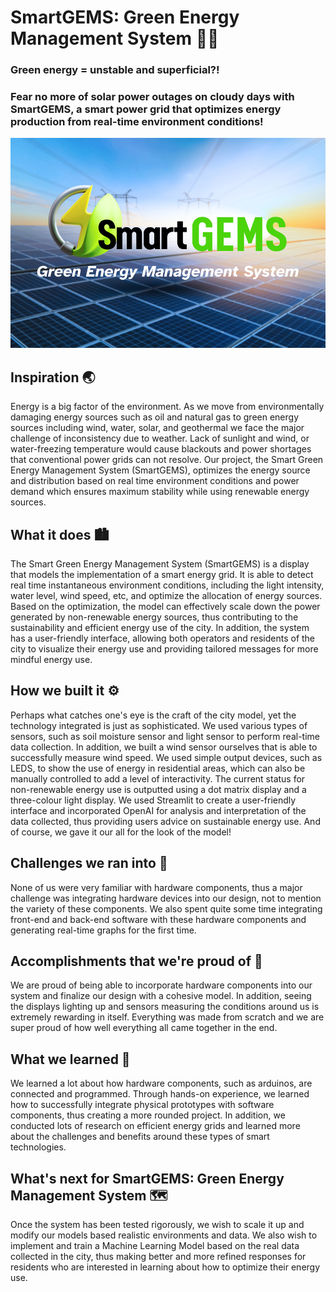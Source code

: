 # SmartGEMS: Green Energy Management System 🔋🌱
### Green energy = unstable and superficial?! 
### Fear no more of solar power outages on cloudy days with SmartGEMS, a smart power grid that optimizes energy production from real-time environment conditions!

![Cover](Cover.png)

## Inspiration 🌏
Energy is a big factor of the environment. As we move from environmentally damaging energy sources such as oil and natural gas to green energy sources including wind, water, solar, and geothermal we face the major challenge of inconsistency due to weather. Lack of sunlight and wind, or water-freezing temperature would cause blackouts and power shortages that conventional power grids can not resolve. Our project, the Smart Green Energy Management System (SmartGEMS), optimizes the energy source and distribution based on real time environment conditions and power demand which ensures maximum stability while using renewable energy sources. 

## What it does 🏙
The Smart Green Energy Management System (SmartGEMS) is a display that models the implementation of a smart energy grid. It is able to detect real time instantaneous environment conditions, including the light intensity, water level, wind speed, etc, and optimize the allocation of energy sources. Based on the optimization, the model can effectively scale down the power generated by non-renewable energy sources, thus contributing to the sustainability and efficient energy use of the city. In addition, the system has a user-friendly interface, allowing both operators and residents of the city to visualize their energy use and providing tailored messages for more mindful energy use.

## How we built it ⚙️
Perhaps what catches one's eye is the craft of the city model, yet the technology integrated is just as sophisticated. We used various types of sensors, such as soil moisture sensor and light sensor to perform real-time data collection. In addition, we built a wind sensor ourselves that is able to successfully measure wind speed. We used simple output devices, such as LEDS, to show the use of energy in residential areas, which can also be manually controlled to add a level of interactivity. The current status for non-renewable energy use is outputted using a dot matrix display and a three-colour light display. We used Streamlit to create a user-friendly interface and incorporated OpenAI for analysis and interpretation of the data collected, thus providing users advice on sustainable energy use. And of course, we gave it our all for the look of the model!

## Challenges we ran into 🤔
None of us were very familiar with hardware components, thus a major challenge was integrating hardware devices into our design, not to mention the variety of these components. We also spent quite some time integrating front-end and back-end software with these hardware components and generating real-time graphs for the first time.

## Accomplishments that we're proud of 🥳
We are proud of being able to incorporate hardware components into our system and finalize our design with a cohesive model. In addition, seeing the displays lighting up and sensors measuring the conditions around us is extremely rewarding in itself. Everything was made from scratch and we are super proud of how well everything all came together in the end.

## What we learned 📝
We learned a lot about how hardware components, such as arduinos, are connected and programmed. Through hands-on experience, we learned how to successfully integrate physical prototypes with software components, thus creating a more rounded project. In addition, we conducted lots of research on efficient energy grids and learned more about the challenges and benefits around these types of smart technologies. 

## What's next for SmartGEMS: Green Energy Management System 🗺
Once the system has been tested rigorously, we wish to scale it up and modify our models based realistic environments and data. We also wish to implement and train a Machine Learning Model based on the real data collected in the city, thus making better and more refined responses for residents who are interested in learning about how to optimize their energy use.

